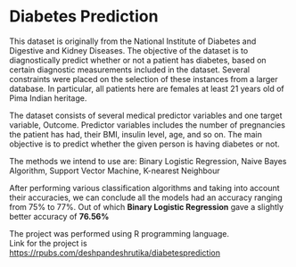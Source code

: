 # Diabetes Prediction
This dataset is originally from the National Institute of Diabetes and Digestive and Kidney Diseases. The objective of the dataset is to diagnostically predict whether or not a patient has diabetes, based on certain diagnostic measurements included in the dataset. Several constraints were placed on the selection of these instances from a larger database. In particular, all patients here are females at least 21 years old of Pima Indian heritage.<br>

The dataset consists of several medical predictor variables and one target variable, Outcome. Predictor variables includes the number of pregnancies the patient has had, their BMI, insulin level, age, and so on. The main objective is to predict whether the given person is having diabetes or not.<br>

The methods we intend to use are: Binary Logistic Regression, Naive Bayes Algorithm, Support Vector Machine, K-nearest Neighbour<br>

After performing various classification algorithms and taking into account their accuracies, we can conclude all the models had an accuracy ranging from 75% to 77%. Out of which <b>Binary Logistic Regression</b> gave a slightly better accuracy of <b>76.56%</b>

The project was performed using R programming language. <br>
Link for the project is https://rpubs.com/deshpandeshrutika/diabetesprediction
